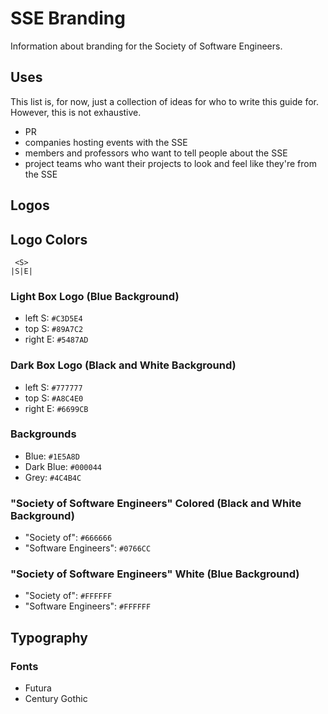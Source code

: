 SSE Branding
============

Information about branding for the Society of Software Engineers.

Uses
----
This list is, for now, just a collection of ideas for who to write this guide for. However, this is not exhaustive.

- PR
- companies hosting events with the SSE
- members and professors who want to tell people about the SSE
- project teams who want their projects to look and feel like they're from the SSE

Logos
-----

Logo Colors
-----------
     <S>
    |S|E|

### Light Box Logo (Blue Background)
- left S:    `#C3D5E4`
- top S:    `#89A7C2`
- right E:    `#5487AD`

### Dark Box Logo (Black and White Background)
- left S:    `#777777`
- top S:    `#A8C4E0`
- right E:    `#6699CB`

### Backgrounds
- Blue:        `#1E5A8D`
- Dark Blue:    `#000044`
- Grey:        `#4C4B4C`

### "Society of Software Engineers" Colored (Black and White Background)
- "Society of":        `#666666`
- "Software Engineers":    `#0766CC`

### "Society of Software Engineers" White (Blue Background)
- "Society of":        `#FFFFFF`
- "Software Engineers":    `#FFFFFF`

Typography
----------

### Fonts
- Futura
- Century Gothic
